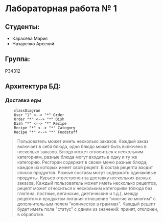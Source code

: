 # Лабораторная работа № 1

## Студенты:
- Карасёва Мария
- Назаренко Арсений

## Группа:
P34312

## Архитектура БД:
### Доставка еды
```mermaid
	classDiagram
	User "1" <--> "*" Order
	Order "*" <--> "*" Dish
	Dish "*" <--> "*" Recipe 
	Recipe "*" <--> "*" Category
	Recipe "*" <--> "*" Foodstuff
```
> Пользователь может иметь несколько заказов. Каждый заказ включает в себя блюда, одно блюдо может быть включено в несколько заказов. Блюдо может относиться к нескольким категориям, разные блюда могут входить в одну и ту же категорию. Ресторан содержит в своем меню разные блюда, каждое из которых имеет свой рецепт. В состав рецепта входит список продуктов. Разные составы могут содержать одинаковые продукты. Курьер отвественен за доставку нескольких разных заказов.
> Каждый пользователь может иметь несколько рецептов, рецепт может относиться к нескольким категориям (блюда без глютена, постные, веганские, диетические и т.д.), между рецептом и продуктом питания отношение "многие ко многим" с дополнительным полем "количество в граммах". Каждый рецепт будет иметь поле "статус" c одним из значений: принят, отклонен, в обработке.
